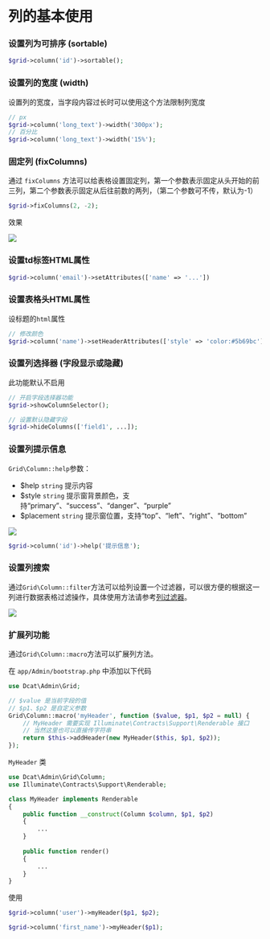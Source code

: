 # 列的基本使用

### 设置列为可排序 (sortable)
```php
$grid->column('id')->sortable();
```

### 设置列的宽度 (width)
设置列的宽度，当字段内容过长时可以使用这个方法限制列宽度
```php
// px
$grid->column('long_text')->width('300px');
// 百分比
$grid->column('long_text')->width('15%');
```

### 固定列 (fixColumns)


通过 `fixColumns` 方法可以给表格设置固定列，第一个参数表示固定从头开始的前三列，第二个参数表示固定从后往前数的两列，（第二个参数可不传，默认为-1）

```php
$grid->fixColumns(2, -2);
```

效果

<a href="{{public}}/assets/img/screenshots/fixcolumn.gif" target="_blank">
    <img class="img" src="{{public}}/assets/img/screenshots/fixcolumn.gif" />
</a>    

### 设置td标签HTML属性

```php
$grid->column('email')->setAttributes(['name' => '...'])
```


### 设置表格头HTML属性
设标题的`html`属性
```php
// 修改颜色
$grid->column('name')->setHeaderAttributes(['style' => 'color:#5b69bc']);
```

### 设置列选择器 (字段显示或隐藏)

此功能默认不启用

```php
// 开启字段选择器功能
$grid->showColumnSelector();

// 设置默认隐藏字段
$grid->hideColumns(['field1', ...]);
``` 


### 设置列提示信息
`Grid\Column::help`参数：
 - $help `string` 提示内容
 - $style `string` 提示窗背景颜色，支持“primary”、“success”、“danger”、“purple”
 - $placement `string` 提示窗位置，支持“top”、“left”、“right”、“bottom”

<a href="{{public}}/assets/img/screenshots/grid-column-help.png" target="_blank">
    <img class="img" src="{{public}}/assets/img/screenshots/grid-column-help.png" />
</a>

```php
$grid->column('id')->help('提示信息');
```

### 设置列搜索

通过`Grid\Column::filter`方法可以给列设置一个过滤器，可以很方便的根据这一列进行数据表格过滤操作，具体使用方法请参考[列过滤器](model-grid-column-filter.md)。

<a href="{{public}}/assets/img/screenshots/grid-column-filter.png" target="_blank">
    <img class="img" src="{{public}}/assets/img/screenshots/grid-column-filter.png" />
</a>


### 扩展列功能

通过`Grid\Column::macro`方法可以扩展列方法。

在 `app/Admin/bootstrap.php` 中添加以下代码

```php
use Dcat\Admin\Grid;

// $value 是当前字段的值
// $p1、$p2 是自定义参数
Grid\Column::macro('myHeader', function ($value, $p1, $p2 = null) {
    // MyHeader 需要实现 Illuminate\Contracts\Support\Renderable 接口
    // 当然这里也可以直接传字符串
    return $this->addHeader(new MyHeader($this, $p1, $p2));
});
```

`MyHeader` 类
```php
use Dcat\Admin\Grid\Column;
use Illuminate\Contracts\Support\Renderable;

class MyHeader implements Renderable
{
    public function __construct(Column $column, $p1, $p2)
    {
        ...
    }
    
    public function render()
    {
        ...
    }
}
```

使用

```php
$grid->column('user')->myHeader($p1, $p2);

$grid->column('first_name')->myHeader($p1);
```



